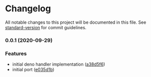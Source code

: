 # Changelog

All notable changes to this project will be documented in this file. See [standard-version](https://github.com/conventional-changelog/standard-version) for commit guidelines.

### 0.0.1 (2020-09-29)


### Features

* initial deno handler implementation ([a38d5f6](https://github.com/nullpub/sedate/commit/a38d5f6c4602fff569bb25b0537c4ad9cb4e46ea))
* initial port ([e035d1b](https://github.com/nullpub/sedate/commit/e035d1ba75dd26dba1e7c6ee8afd2b70278bd9ca))
